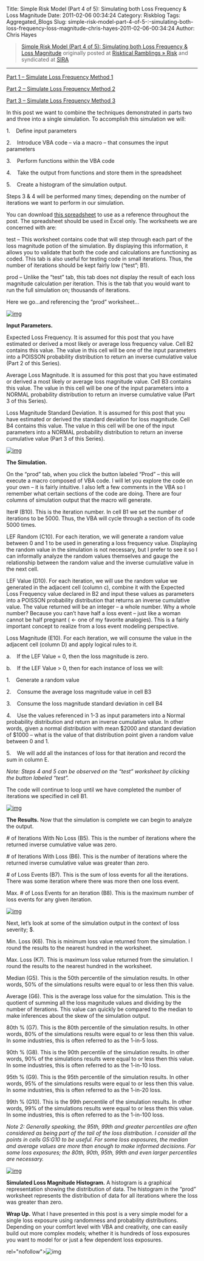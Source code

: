 Title: Simple Risk Model (Part 4 of 5):  Simulating both Loss Frequency & Loss Magnitude
Date: 2011-02-06 00:34:24
Category: Riskblog
Tags: Aggregated_Blogs
Slug: simple-risk-model-part-4-of-5-:-simulating-both-loss-frequency-loss-magnitude-chris-hayes-2011-02-06-00:34:24
Author: Chris Hayes

>[Simple Risk Model (Part 4 of 5):  Simulating both Loss Frequency & Loss Magnitude](http://risktical.com/2011/02/05/simple-risk-model-part-4-of-5-simulating-both-loss-frequency-loss-magnitude/) originally posted at [Risktical Ramblings » Risk](http://risktical.com) and syndicated at [SIRA](http://societyinforisk.org)
***
[Part 1 – Simulate Loss Frequency Method 1](http://risktical.wordpress.com/2010/10/25/simple-risk-model-part-1-of-5-simulate-loss-frequency-1/)

[Part 2 – Simulate Loss Frequency Method 2](http://risktical.wordpress.com/2010/11/01/simple-risk-model-part-2-of-5-simulate-loss-frequency-2/)

[Part 3 – Simulate Loss Frequency Method 3](http://risktical.wordpress.com/2010/12/22/simple-risk-model-part-3-of-5-simulate-loss-magnitude/)

In this post we want to combine the techniques demonstrated in parts two and three into a single simulation. To accomplish this simulation we will:

1.    Define input parameters

2.    Introduce VBA code – via a macro – that consumes the input parameters

3.    Perform functions within the VBA code

4.    Take the output from functions and store them in the spreadsheet

5.    Create a histogram of the simulation output.

Steps 3 & 4 will be performed many times; depending on the number of iterations we want to perform in our simulation.

You can download [this spreadsheet](https://docs.google.com/leaf?id=0Bz8cH-U2GOVTMmMyOTQ2ZTktM2VhZS00NGJkLThhYzAtMzkwM2JiZjNhZjNk&hl=en&authkey=CM71zP4D) to use as a reference throughout the post. The spreadsheet should be used in Excel only. The worksheets we are concerned with are:

test – This worksheet contains code that will step through each part of the loss magnitude potion of the simulation. By displaying this information, it allows you to validate that both the code and calculations are functioning as coded. This tab is also useful for testing code in small iterations. Thus, the number of iterations should be kept fairly low (“test”; B1).

prod – Unlike the “test” tab, this tab does not display the result of each loss magnitude calculation per iteration. This is the tab that you would want to run the full simulation on; thousands of iterations.

Here we go…and referencing the “prod” worksheet…

[![img](http://risktical.files.wordpress.com/2011/02/model_4_input.jpg?w=450 "model_4_input")](http://risktical.files.wordpress.com/2011/02/model_4_input.jpg)

**Input Parameters.**

Expected Loss Frequency. It is assumed for this post that you have estimated or derived a most likely or average loss frequency value. Cell B2 contains this value. The value in this cell will be one of the input parameters into a POISSON probability distribution to return an inverse cumulative value (Part 2 of this Series).

Average Loss Magnitude. It is assumed for this post that you have estimated or derived a most likely or average loss magnitude value. Cell B3 contains this value. The value in this cell will be one of the input parameters into a NORMAL probability distribution to return an inverse cumulative value (Part 3 of this Series).

Loss Magnitude Standard Deviation. It is assumed for this post that you have estimated or derived the standard deviation for loss magnitude. Cell B4 contains this value. The value in this cell will be one of the input parameters into a NORMAL probability distribution to return an inverse cumulative value (Part 3 of this Series).

[![img](http://risktical.files.wordpress.com/2011/02/model_4_output.jpg?w=450 "model_4_output")](http://risktical.files.wordpress.com/2011/02/model_4_output.jpg)

**The Simulation.**

On the “prod” tab, when you click the button labeled “Prod” – this will execute a macro composed of VBA code. I will let you explore the code on your own – it is fairly intuitive. I also left a few comments in the VBA so I remember what certain sections of the code are doing. There are four columns of simulation output that the macro will generate.

Iter\# (B10). This is the iteration number. In cell B1 we set the number of iterations to be 5000. Thus, the VBA will cycle through a section of its code 5000 times.

LEF Random (C10). For each iteration, we will generate a random value between 0 and 1 to be used in generating a loss frequency value. Displaying the random value in the simulation is not necessary, but I prefer to see it so I can informally analyze the random values themselves and gauge the relationship between the random value and the inverse cumulative value in the next cell.

LEF Value (D10). For each iteration, we will use the random value we generated in the adjacent cell (column c), combine it with the Expected Loss Frequency value declared in B2 and input these values as parameters into a POISSON probability distribution that returns an inverse cumulative value. The value returned will be an integer – a whole number. Why a whole number? Because you can’t have half a loss event – just like a woman cannot be half pregnant ( \<- one of my favorite analogies). This is a fairly important concept to realize from a loss event modeling perspective.

Loss Magnitude (E10). For each iteration, we will consume the value in the adjacent cell (column D) and apply logical rules to it.

a.    If the LEF Value = 0, then the loss magnitude is zero.

b.    If the LEF Value \> 0, then for each instance of loss we will:

1.    Generate a random value

2.    Consume the average loss magnitude value in cell B3

3.    Consume the loss magnitude standard deviation in cell B4

4.    Use the values referenced in 1-3 as input parameters into a Normal probability distribution and return an inverse cumulative value. In other words, given a normal distribution with mean \$2000 and standard deviation of \$1000 – what is the value of that distribution point given a random value between 0 and 1.

5.    We will add all the instances of loss for that iteration and record the sum in column E.

*Note: Steps 4 and 5 can be observed on the “test” worksheet by clicking the button labeled “test”.*

The code will continue to loop until we have completed the number of iterations we specified in cell B1.

[![img](http://risktical.files.wordpress.com/2011/02/model_4_results1.jpg?w=450 "model_4_results1")](http://risktical.files.wordpress.com/2011/02/model_4_results1.jpg)

**The Results.** Now that the simulation is complete we can begin to analyze the output.

\# of Iterations With No Loss (B5). This is the number of iterations where the returned inverse cumulative value was zero.

\# of Iterations With Loss (B6). This is the number of iterations where the returned inverse cumulative value was greater than zero.

\# of Loss Events (B7). This is the sum of loss events for all the iterations. There was some iteration where there was more then one loss event.

Max. \# of Loss Events for an iteration (B8). This is the maximum number of loss events for any given iteration.

[![img](http://risktical.files.wordpress.com/2011/02/model_4_results2.jpg?w=450&h=138 "model_4_results2")](http://risktical.files.wordpress.com/2011/02/model_4_results2.jpg)

Next, let’s look at some of the simulation output in the context of loss severity; \$.

Min. Loss (K6). This is minimum loss value returned from the simulation. I round the results to the nearest hundred in the worksheet.

Max. Loss (K7). This is maximum loss value returned from the simulation. I round the results to the nearest hundred in the worksheet.

Median (G5). This is the 50th percentile of the simulation results. In other words, 50% of the simulations results were equal to or less then this value.

Average (G6). This is the average loss value for the simulation. This is the quotient of summing all the loss magnitude values and dividing by the number of iterations. This value can quickly be compared to the median to make inferences about the skew of the simulation output.

80th % (G7). This is the 80th percentile of the simulation results. In other words, 80% of the simulations results were equal to or less then this value. In some industries, this is often referred to as the 1-in-5 loss.

90th % (G8). This is the 90th percentile of the simulation results. In other words, 90% of the simulations results were equal to or less then this value. In some industries, this is often referred to as the 1-in-10 loss.

95th % (G9). This is the 95th percentile of the simulation results. In other words, 95% of the simulations results were equal to or less then this value. In some industries, this is often referred to as the 1-in-20 loss.

99th % (G10). This is the 99th percentile of the simulation results. In other words, 99% of the simulations results were equal to or less then this value. In some industries, this is often referred to as the 1-in-100 loss.

*Note 2: Generally speaking, the 95th, 99th and greater percentiles are often considered as being part of the tail of the loss distribution. I consider all the points in cells G5:G10 to be useful. For some loss exposures, the median and average values are more than enough to make informed decisions. For some loss exposures; the 80th, 90th, 95th, 99th and even larger percentiles are necessary.*

[![img](http://risktical.files.wordpress.com/2011/02/model_4_results_3.jpg?w=450&h=262 "model_4_results_3")](http://risktical.files.wordpress.com/2011/02/model_4_results_3.jpg)

**Simulated Loss Magnitude Histogram.** A histogram is a graphical representation showing the distribution of data. The histogram in the “prod” worksheet represents the distribution of data for all iterations where the loss was greater than zero.

**Wrap Up.** What I have presented in this post is a very simple model for a single loss exposure using randomness and probability distributions. Depending on your comfort level with VBA and creativity, one can easily build out more complex models; whether it is hundreds of loss exposures you want to model for or just a few dependent loss exposures.

rel="nofollow"\>![img](/images/blank.png%20/></a>%20<img%20alt=)


